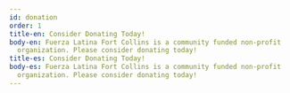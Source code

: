 ```yaml
---
id: donation
order: 1
title-en: Consider Donating Today!
body-en: Fuerza Latina Fort Collins is a community funded non-profit
  organization. Please consider donating today!
title-es: Consider Donating Today!
body-es: Fuerza Latina Fort Collins is a community funded non-profit
  organization. Please consider donating today!
---
```

